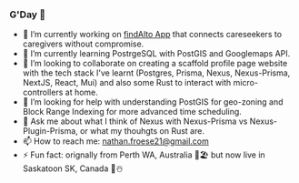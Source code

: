 ### G'Day 👋 

<!--
**Frosty21/frosty21** is a ✨ _special_ ✨ repository because its `README.md` (this file) appears on your GitHub profile.

Here are some ideas to get you started:

- 🔭 I’m currently working on ...
- 🌱 I’m currently learning ...
- 👯 I’m looking to collaborate on ...
- 🤔 I’m looking for help with ...
- 💬 Ask me about ...
- 📫 How to reach me: ...
- 😄 Pronouns: ...
- ⚡ Fun fact: ...
-->

- 🔭 I’m currently working on [findAlto App](https://app.findalto.com) that connects careseekers to caregivers without compromise.
- 🌱 I’m currently learning PostrgeSQL with PostGIS and Googlemaps API.
- 👯 I’m looking to collaborate on creating a scaffold profile page website with the tech stack I've learnt (Postgres, Prisma, Nexus, Nexus-Prisma, NextJS, React, Mui) and also some Rust to interact with micro-controllers at home.
- 🤔 I’m looking for help with understanding PostGIS for geo-zoning and Block Range Indexing for more advanced time scheduling.
- 💬 Ask me about what I think of Nexus with Nexus-Prisma vs Nexus-Plugin-Prisma, or what my thouhgts on Rust are.
- 📫 How to reach me: [nathan.froese21@gmail.com](mailto:nathan.froese21@gmail.com)
- ⚡ Fun fact: orignally from Perth WA, Australia 🥵🏖️ but now live in Saskatoon SK, Canada 🥶☃️
